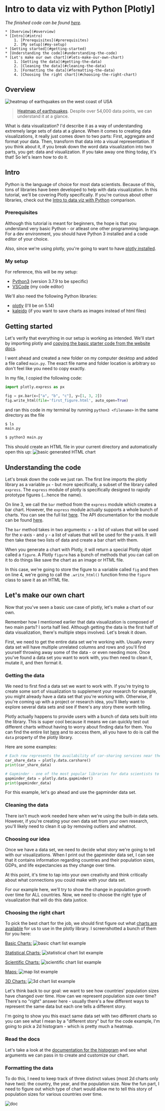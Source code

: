 # Intro to data viz with Python [Plotly]

*The finished code can be found [here](https://github.com/ryqndev/learn-ryqn-dev/blob/main/src/content/tutorial/intro-to-data-visualization/python/plotly/docs/main.py).*

```table-of-contents
* [Overview](#overview)
* [Intro](#intro)
    1. [Prerequisites](#prerequisites)
    2. [My setup](#my-setup)
* [Getting started](#getting-started)
* [Understanding the code](#understanding-the-code)
* [Let's make our own chart](#lets-make-our-own-chart)
    1. [Getting the data](#getting-the-data)
    2. [Cleaning the data](#cleaning-the-data)
    3. [Formatting the data](#formatting-the-data)
    4. [Choosing the right chart](#choosing-the-right-chart)

```

## Overview

![heatmap of earthquakes on the west coast of USA](./assets/kepler.png)
> [Heatmap of earthquakes](https://kepler.gl/demo/earthquakes). Despite over 54,000 data points, we can understand it at a glance.

What is data visualization? I'd describe it as a way of understanding extremely large sets of data at a glance. When it comes to creating data visualizations, it really just comes down to two parts: First, aggregate and format your data. Then, transform that data into a visual representation. If you think about it, if you break down the word data visualization into two parts, you get: data and visualization. If you take away one thing today, it's that! So let's learn how to do it.


## Intro

Python is the language of choice for most data scientists. Because of this, tons of libraries have been developed to help with data visualization. In this tutorial, we'll be covering Plotly specifically. If you're curious about other libraries, check out the [Intro to data viz with Python](/tutorial/intro-to-data-visualization/python) comparison.

### Prerequisites

Although this tutorial is meant for beginners, the hope is that you understand very basic Python - or atleast one other programming language. For a dev environment, you should have Python 3 installed and a code editor of your choice.

Also, since we're using plotly, you're going to want to have [plotly installed](https://plotly.com/python/getting-started/#installation).

### My setup

For reference, this will be my setup:
- [Python3](https://realpython.com/installing-python/) (version 3.7.9 to be specific)
- [VSCode](https://code.visualstudio.com/download) (my code editor)

We'll also need the following Python libraries:
- [plotly](https://pypi.org/project/plotly/) (I'll be on 5.14)
- [kaleido](https://pypi.org/project/kaleido/) (if you want to save charts as images instead of html files)

## Getting started

Let's verify that everything in our setup is working as intended. We'll start by importing plotly and [copying the basic starter code from the website docs](https://plotly.com/python/getting-started/).

I went ahead and created a new folder on my computer desktop and added a file called `main.py`. The exact file name and folder location is arbitrary so don't feel like you need to copy exactly.

In my file, I copied the following code:
```python main.py
import plotly.express as px

fig = px.bar(x=["a", "b", "c"], y=[1, 3, 2])
fig.write_html(file='first_figure.html', auto_open=True)

```

and ran this code in my terminal by running `python3 <filename>` in the same directory as the file

```bash terminal
$ ls
main.py

$ python3 main.py
```

This should create an HTML file in your current directory and automatically open this up:
![basic generated HTML chart](./assets/first_figure.png)

## Understanding the code

Let's break down the code we just ran. The first line imports the plotly library as a variable `px` - but more specifically, a subset of the library called `express`. The `express` module of plotly is specifically designed to rapidly prototype figures (...hence the name).

On line 3, we call the `bar` method from the `express` module which creates a bar chart. However, the `express` module actually supports a whole bunch of charts. You can see the full list [here](https://plotly.com/python/plotly-express/). The API documentation for the module can be found [here](https://plotly.com/python-api-reference/plotly.express.html).

The `bar` method takes in two arguments: `x` - a list of values that will be used for the x-axis - and `y` - a list of values that will be used for the y-axis. It will then take these two lists of data and create a bar chart with them. 

When you generate a chart with Plotly, it will return a special Plotly objet called a `figure`. A Plotly `figure` has a bunch of methods that you can call on it to do things like save the chart as an image or HTML file.

In this case, we're going to store the figure to a variable called `fig` and then on line 4, we're going to call the `.write_html()` function frmo the `figure` class to save it as an HTML file.

## Let's make our own chart

Now that you've seen a basic use case of plotly, let's make a chart of our own.

Remember how I mentioned earlier that data visualization is composed of two main parts? I sorta half lied. Although getting the data is the first half of data visualization, there's multiple steps involved. Let's break it down.

First, we need to get the entire data set we're working with. Usually every data set will have multiple unrelated columns and rows and you'll find yourself throwing away some of the data - or even needing more. Once you've found a data set you want to work with, you then need to clean it, mutate it, and then format it.


### Getting the data

We need to first find a data set we want to work with. If you're trying to create some sort of visualization to supplement your research for example, you might already have a data set that you're working with. Otherwise, if you're coming up with a project or research idea, you'll likely want to explore several data sets and see if there's any story there worth telling.

Plotly actually happens to provide users with a bunch of data sets built into the library. This is super cool because it means we can quickly test out different charts without having to worry about finding data for them. You can find the entire list [here](https://plotly.com/python-api-reference/generated/plotly.data.html#module-plotly.data) and to access them, all you have to do is call the `data` property of the plotly library.

Here are some examples:

```python main.py
# Each row represents the availability of car-sharing services near the centroid of a zone in Montreal over a month-long period.
car_share_data = plotly.data.carshare()
print(car_share_data)

# Gapminder - one of the most popular libraries for data scientists to learn with about countries and their populations.
gapminder_data = plotly.data.gapminder()
print(gapminder_data)

```

For this example, let's go ahead and use the gapminder data set. 

### Cleaning the data

There isn't much work needed here when we're using the built-in data sets. However, if you're creating your own data set from your own research, you'll likely need to clean it up by removing outliers and whatnot.

### Choosing our idea

Once we have a data set, we need to decide what story we're going to tell with our visualizations. When I print out the gapminder data set, I can see that it contains information regarding countries and their population sizes, GDPs, and life expectancies as they change over time. 

At this point, it's time to tap into your own creativity and think critically about what connections you could make with your data set.

For our example here, we'll try to show the change in population growth over time for ALL countries. Now, we need to choose the right type of visualization that will do this data justice.

### Choosing the right chart

To pick the best chart for the job, we should first figure out what [charts are available](https://plotly.com/python/getting-started/#overview) for us to use in the plotly library. I screenshotted a bunch of them for you here:

[Basic Charts:](https://plotly.com/python/basic-charts/)
![basic chart list example](./assets/basic_charts.png)

[Statistical Charts:](https://plotly.com/python/statistical-charts/)
![statistical chart list example](./assets/statistical_charts.png)

[Scientific Charts:](https://plotly.com/python/scientific-charts/)
![scientific chart list example](./assets/scientific_charts.png)

[Maps:](https://plotly.com/python/maps/)
![map list example](./assets/map_charts.png)

[3D Charts:](https://plotly.com/python/3d-charts/)
![3d chart list example](./assets/3d_charts.png)

Let's think back to our goal: we want to see how countries' population sizes have changed over time. How can we represent population size over time? There's no "right" answer here - usually there's a few different ways to represent the same data but each one tells a different story.

I'm going to show you this exact same data set with two different charts so you can see what I mean by a "different story" but for the code example, I'm going to pick a 2d histogram - which is pretty much a heatmap.

### Read the docs

Let's take a look at the [documentation for the histogram](https://plotly.com/python-api-reference/generated/plotly.express.density_heatmap.html) and see what arguments we can pass in to create and customize our chart.

### Formatting the data

To do this, I need to keep track of three distinct values (most 2d charts only have two): the country, the year, and the population size. Now the fun part, I need to figure out which type of chart would allow me to tell this story of population sizes for various countries over time.

![doc](./assets/doc.png)